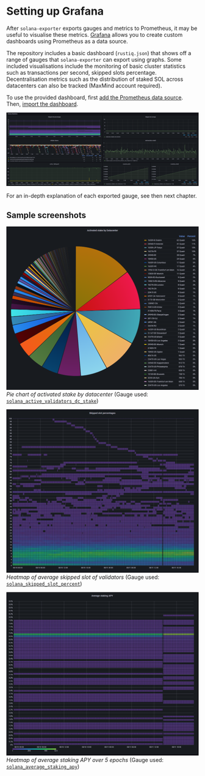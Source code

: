 # Setting up Grafana

After `solana-exporter` exports gauges and metrics to Prometheus, it may be useful to visualise these metrics.
[Grafana](https://grafana.com/) allows you to create custom dashboards using Prometheus as a data source.

The repository includes a basic dashboard (`rustiq.json`) that shows off a range of gauges that `solana-exporter`
can export using graphs. Some included visualisations include the monitoring of basic cluster statistics such as
transactions per second, skipped slots percentage. Decentralisation metrics such as the distribution of staked SOL
across datacenters can also be tracked (MaxMind account required).

To use the provided dashboard, first 
[add the Prometheus data source](https://grafana.com/docs/grafana/latest/datasources/add-a-data-source/). Then,
[import the dashboard](https://grafana.com/docs/grafana/latest/dashboards/export-import/).

![Grafana Dashboard](../images/grafana_dashboard.png)

For an in-depth explanation of each exported gauge, see then next chapter.

## Sample screenshots

![Pie chart of activated stake by datacenter](../images/grafana_activated_stake_by_dc.png)
*Pie chart of activated stake by datacenter*
(Gauge used: [`solana_active_validators_dc_stake`](../exported_feeds/solana_active_validators_dc_stake.md))

![Heatmap of average skipped slot of validators](../images/grafana_skipped_slot.png)
*Heatmap of average skipped slot of validators*
(Gauge used: [`solana_skipped_slot_percent`]())

![Heatmap of average staking APY over 5 epochs](../images/grafana_average_staking_apy.png)
*Heatmap of average staking APY over 5 epochs*
(Gauge used: [`solana_average_staking_apy`]())